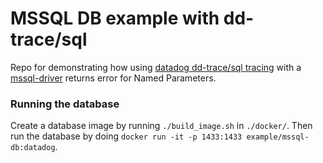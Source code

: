 <h1>MSSQL DB example with dd-trace/sql</h1>

Repo for demonstrating how using
[datadog dd-trace/sql tracing](https://pkg.go.dev/gopkg.in/DataDog/dd-trace-go.v1/contrib/database/sql) with a 
[mssql-driver](https://github.com/denisenkom/go-mssqldb) returns error
for Named Parameters.

<h3>Running the database</h3>

Create a database image by running `./build_image.sh` in `./docker/`. 
Then run the database by doing `docker run -it -p 1433:1433 example/mssql-db:datadog`.


